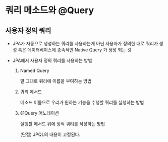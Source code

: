 # 쿼리 메소드와 @Query

## 사용자 정의 쿼리

  - JPA가 자동으로 생성하는 쿼리를 사용하는게 아닌 사용자가 정의한 대로 쿼리가 생성 혹은 데이터베이스에 종속적인 Native Query 가 생성 되는 것

  - JPA에서 사용자 정의 쿼리를 사용하는 방법

    1. Named Query

        말 그대로 쿼리에 이름을 부여하는 방법

    2. 쿼리 메서드

        메소드 이름으로 우리가 원하는 기능을 수행할 쿼리를 실행하는 방법


    3. @Query 어노테이션

        실행할 메서드 위에 정적 쿼리를 작성하는 방법

        (단점) JPQL의 내용이 고정된다.
